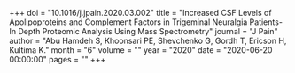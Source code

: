 +++
doi = "10.1016/j.jpain.2020.03.002"
title = "Increased CSF Levels of Apolipoproteins and Complement Factors in Trigeminal Neuralgia Patients-In Depth Proteomic Analysis Using Mass Spectrometry"
journal = "J Pain"
author = "Abu Hamdeh S, Khoonsari PE, Shevchenko G, Gordh T, Ericson H, Kultima K."
month = "6"
volume = ""
year = "2020"
date = "2020-06-20 00:00:00"
pages = ""
+++

